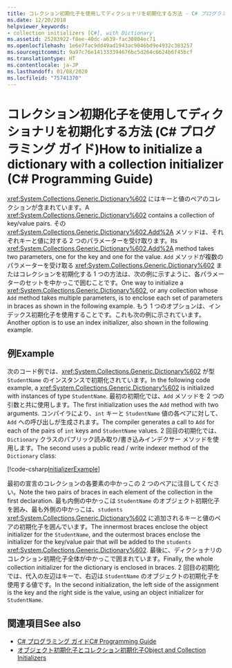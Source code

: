```yaml
---
title: コレクション初期化子を使用してディクショナリを初期化する方法 - C# プログラミング ガイド
ms.date: 12/20/2018
helpviewer_keywords:
- collection initializers [C#], with Dictionary
ms.assetid: 25283922-f8ee-40dc-a639-fac30804ec71
ms.openlocfilehash: 1e6e7fac9dd49ad1943ac9046bd9e4932c383257
ms.sourcegitcommit: 9a97c76e141333394676bc5d264c6624b6f45bcf
ms.translationtype: HT
ms.contentlocale: ja-JP
ms.lasthandoff: 01/08/2020
ms.locfileid: "75741370"
---
```

# <a name="how-to-initialize-a-dictionary-with-a-collection-initializer-c-programming-guide"></a><span data-ttu-id="5dbe2-102">コレクション初期化子を使用してディクショナリを初期化する方法 (C# プログラミング ガイド)</span><span class="sxs-lookup"><span data-stu-id="5dbe2-102">How to initialize a dictionary with a collection initializer (C# Programming Guide)</span></span>

<span data-ttu-id="5dbe2-103"><xref:System.Collections.Generic.Dictionary%602> にはキーと値のペアのコレクションが含まれています。</span><span class="sxs-lookup"><span data-stu-id="5dbe2-103">A <xref:System.Collections.Generic.Dictionary%602> contains a collection of key/value pairs.</span></span> <span data-ttu-id="5dbe2-104">その <xref:System.Collections.Generic.Dictionary%602.Add%2A> メソッドは、それぞれキーと値に対する 2 つのパラメーターを受け取ります。</span><span class="sxs-lookup"><span data-stu-id="5dbe2-104">Its <xref:System.Collections.Generic.Dictionary%602.Add%2A> method takes two parameters, one for the key and one for the value.</span></span> <span data-ttu-id="5dbe2-105">`Add` メソッドが複数のパラメーターを受け取る <xref:System.Collections.Generic.Dictionary%602> またはコレクションを初期化する 1 つの方法は、次の例に示すように、各パラメーターのセットを中かっこで囲むことです。</span><span class="sxs-lookup"><span data-stu-id="5dbe2-105">One way to initialize a <xref:System.Collections.Generic.Dictionary%602>, or any collection whose `Add` method takes multiple parameters, is to enclose each set of parameters in braces as shown in the following example.</span></span> <span data-ttu-id="5dbe2-106">もう 1 つのオプションは、インデックス初期化子を使用することです。これも次の例に示されています。</span><span class="sxs-lookup"><span data-stu-id="5dbe2-106">Another option is to use an index initializer, also shown in the following example.</span></span>

## <a name="example"></a><span data-ttu-id="5dbe2-107">例</span><span class="sxs-lookup"><span data-stu-id="5dbe2-107">Example</span></span>

<span data-ttu-id="5dbe2-108">次のコード例では、<xref:System.Collections.Generic.Dictionary%602> が型 `StudentName` のインスタンスで初期化されています。</span><span class="sxs-lookup"><span data-stu-id="5dbe2-108">In the following code example, a <xref:System.Collections.Generic.Dictionary%602> is initialized with instances of type `StudentName`.</span></span>  <span data-ttu-id="5dbe2-109">最初の初期化では、`Add` メソッドを 2 つの引数と共に使用します。</span><span class="sxs-lookup"><span data-stu-id="5dbe2-109">The first initialization uses the `Add` method with two arguments.</span></span> <span data-ttu-id="5dbe2-110">コンパイラにより、`int` キーと `StudentName` 値の各ペアに対して、`Add` への呼び出しが生成されます。</span><span class="sxs-lookup"><span data-stu-id="5dbe2-110">The compiler generates a call to `Add` for each of the pairs of `int` keys and `StudentName` values.</span></span> <span data-ttu-id="5dbe2-111">2 回目の初期化では、`Dictionary` クラスのパブリック読み取り/書き込みインデクサー メソッドを使用します。</span><span class="sxs-lookup"><span data-stu-id="5dbe2-111">The second uses a public read / write indexer method of the `Dictionary` class:</span></span>

[!code-csharp[InitializerExample](../../../../samples/snippets/csharp/programming-guide/classes-and-structs/object-collection-initializers/HowToDictionaryInitializer.cs#HowToDictionaryInitializer)]  

<span data-ttu-id="5dbe2-112">最初の宣言のコレクションの各要素の中かっこの 2 つのペアに注目してください。</span><span class="sxs-lookup"><span data-stu-id="5dbe2-112">Note the two pairs of braces in each element of the collection in the first declaration.</span></span> <span data-ttu-id="5dbe2-113">最も内側の中かっこは `StudentName` のオブジェクト初期化子を囲み、最も外側の中かっこは、`students` <xref:System.Collections.Generic.Dictionary%602> に追加されるキーと値のペアの初期化子を囲んでいます。</span><span class="sxs-lookup"><span data-stu-id="5dbe2-113">The innermost braces enclose the object initializer for the `StudentName`, and the outermost braces enclose the initializer for the key/value pair that will be added to the `students` <xref:System.Collections.Generic.Dictionary%602>.</span></span> <span data-ttu-id="5dbe2-114">最後に、ディクショナリのコレクション初期化子全体が中かっこで囲まれています。</span><span class="sxs-lookup"><span data-stu-id="5dbe2-114">Finally, the whole collection initializer for the dictionary is enclosed in braces.</span></span> <span data-ttu-id="5dbe2-115">2 回目の初期化では、代入の左辺はキーで、右辺は `StudentName` のオブジェクトの初期化子を使用する値です。</span><span class="sxs-lookup"><span data-stu-id="5dbe2-115">In the second initialization, the left side of the assignment is the key and the right side is the value, using an object initializer for `StudentName`.</span></span>

## <a name="see-also"></a><span data-ttu-id="5dbe2-116">関連項目</span><span class="sxs-lookup"><span data-stu-id="5dbe2-116">See also</span></span>

- [<span data-ttu-id="5dbe2-117">C# プログラミング ガイド</span><span class="sxs-lookup"><span data-stu-id="5dbe2-117">C# Programming Guide</span></span>](../index.md)
- [<span data-ttu-id="5dbe2-118">オブジェクト初期化子とコレクション初期化子</span><span class="sxs-lookup"><span data-stu-id="5dbe2-118">Object and Collection Initializers</span></span>](./object-and-collection-initializers.md)

